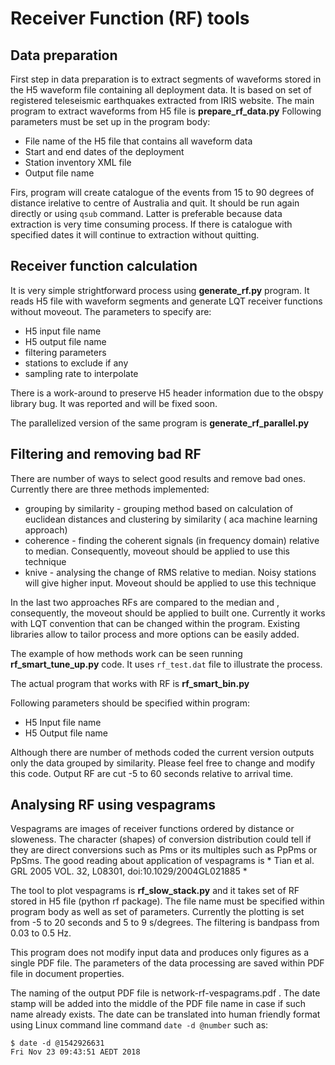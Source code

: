 # Receiver Function (RF) tools


## Data preparation

First step in data preparation is to extract segments of waveforms stored in the H5 waveform file containing all deployment data.
It is based on set of registered teleseismic earthquakes extracted from IRIS website. 
The main program to extract waveforms from H5 file is **prepare_rf_data.py** 
Following parameters must be set up in the program body:

 - File name of the H5 file that contains all waveform data
 - Start and end dates of the deployment
 - Station inventory XML file
 - Output file name

Firs, program will create catalogue of the events from 15 to 90 degrees of distance irelative to centre of Australia and quit. It should be run again directly or using `qsub` command.
Latter is preferable because data extraction is very time consuming process. If there is catalogue with specified dates it will continue to extraction without quitting.


## Receiver function calculation

It is very simple strightforward process using **generate_rf.py** program. It reads H5 file with waveform segments and generate LQT receiver functions without moveout.
The parameters to specify are:

 - H5 input file name
 - H5 output file name
 - filtering parameters
 - stations to exclude if any
 - sampling rate to interpolate

There is a work-around to preserve H5 header information due to the obspy library bug. It was reported and will be fixed soon.

The parallelized version of the same program is **generate_rf_parallel.py** 


## Filtering and removing bad RF

There are number of ways to select good results and remove bad ones. 
Currently there are three methods implemented:

  - grouping by similarity - grouping method based on calculation of euclidean distances and clustering by similarity ( aca machine learning approach)
  - coherence - finding the coherent signals (in frequency domain) relative to median. Consequently, moveout should be applied to use this technique
  - knive - analysing the change of RMS relative to median. Noisy stations will give higher input. Moveout should be applied to use this technique

In the last two approaches RFs are compared to the median and , consequently, the moveout should be applied to built one.
Currently it works with LQT convention that can be changed within the program. Existing libraries allow to tailor process and more options can be easily added.

The example of how methods work can be seen running **rf_smart_tune_up.py** code. It uses `rf_test.dat` file to illustrate the process.

The actual program that works with RF is **rf_smart_bin.py**

Following parameters should be specified within program:

- H5 Input file name
- H5 Output file name

Although there are number of methods coded the current version outputs only the data grouped by similarity. Please feel free to change and modify this code.
Output RF are cut -5 to 60 seconds relative to arrival time.

## Analysing RF using vespagrams

Vespagrams are images of receiver functions ordered by distance or sloweness. The character (shapes) of conversion distribution
could tell if they are direct conversions such as Pms or its multiples such as PpPms or PpSms.
The good reading about application of vespagrams is * Tian et al. GRL 2005 VOL. 32, L08301, doi:10.1029/2004GL021885 *

The tool to plot vespagrams is **rf_slow_stack.py** and it takes set of RF stored in H5 file (python rf package). 
The file name must be specified within program body as well as set of parameters. Currently the plotting is set from -5 to 20 seconds and 5 to 9 s/degrees.
The filtering is bandpass from 0.03 to 0.5 Hz.

This program does not modify input data and produces only figures as a single PDF file. The parameters of the data processing are saved within PDF file in document properties.

The naming of the output PDF file is network-rf-vespagrams.pdf . The date stamp will be added into the middle of the PDF file name in case if such name already exists.
The date can be translated into human friendly format using Linux command line command `date -d @number` such as:
 
```
$ date -d @1542926631
Fri Nov 23 09:43:51 AEDT 2018
```


